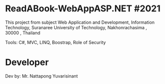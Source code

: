 # ReadABook-WebAppASP.NET #2021
This project from subject Web Application and Development, Information Technology, Suranaree University of Technology, Nakhonrachasima , 30000 , Thailand

Tools: C#, MVC, LINQ, Boostrap, Role of Security 

# Developer
Dev by: Mr. Nattapong Yuvarisinant
